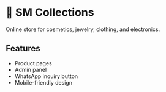 # 💎 SM Collections

Online store for cosmetics, jewelry, clothing, and electronics.

## Features
- Product pages
- Admin panel
- WhatsApp inquiry button
- Mobile-friendly design
